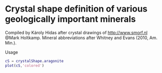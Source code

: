 Crystal shape definition of various geologically important minerals
===================================================================

Compiled by Károly Hidas after crystal drawings of http://www.smorf.nl 
@Mark Holtkamp. Mineral abbreviations after Whitney and Evans (2010, Am. Min.).

Usage
```matlab
cS = crystalShape.aragonite
plot(cS,'colored')
```


